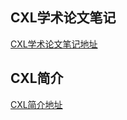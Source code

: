 ## CXL学术论文笔记
[CXL学术论文笔记地址](https://icarussong.github.io/cxl-papers/)

## CXL简介
[CXL简介地址](https://icarussong.github.io/cxl-introduction/)